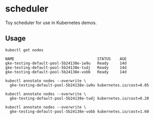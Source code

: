 # scheduler

Toy scheduler for use in Kubernetes demos.

## Usage

```
kubectl get nodes
```
```
NAME                                     STATUS    AGE
gke-testing-default-pool-5b24138e-iw9u   Ready     14d
gke-testing-default-pool-5b24138e-tudj   Ready     14d
gke-testing-default-pool-5b24138e-vobb   Ready     14d
```

```
kubectl annotate nodes --overwrite \
  gke-testing-default-pool-5b24138e-iw9u kubernetes.io/cost=0.05
```

```
kubectl annotate nodes --overwrite \
  gke-testing-default-pool-5b24138e-tudj kubernetes.io/cost=0.20
```

```
kubectl annotate nodes --overwrite \
  gke-testing-default-pool-5b24138e-vobb kubernetes.io/cost=1.60
```
